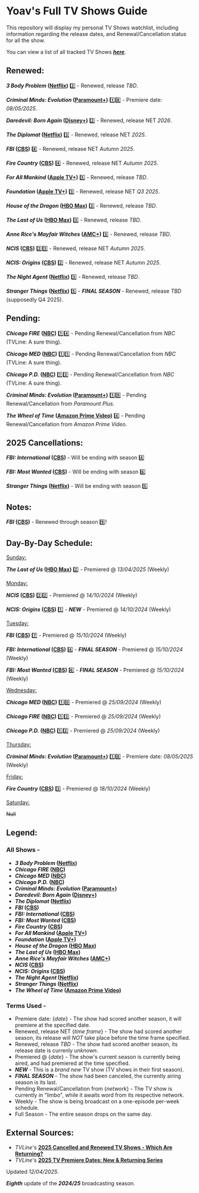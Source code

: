 # Yoav's Full TV Shows Guide
This repository will display my personal TV Shows watchlist, including information regarding the release dates, and Renewal/Cancellation status for all the show.

You can view a list of all tracked TV Shows [**_here_**](#all-shows--).

## Renewed:
**_3 Body Problem_ ([Netflix](https://www.netflix.com/title/81024821))** :two: - Renewed, release *TBD*.

**_Criminal Minds: Evolution_ ([Paramount+](https://www.paramountplus.com/shows/criminal_minds))** :one::eight: - Premiere date: *08/05/2025*.

**_Daredevil: Born Again_ ([Disney+](https://www.disneyplus.com/series/daredevil-born-again/6Eu8fmI0MaUk))** :two: - Renewed, release NET *2026*.

**_The Diplomat_ ([Netflix](https://www.netflix.com/title/81288983))** :three: - Renewed, release NET *2025*.

**_FBI_ ([CBS](https://www.cbs.com/shows/fbi))** :eight: - Renewed, release NET *Autumn 2025*.

**_Fire Country_ ([CBS](https://www.cbs.com/shows/fire-country))** :four: - Renewed, release NET *Autumn 2025*.

**_For All Mankind_ ([Apple TV+](https://tv.apple.com/show/for-all-mankind/umc.cmc.6wsi780sz5tdbqcf11k76mkp7))** :five: - Renewed, release *TBD*.

**_Foundation_ ([Apple TV+](https://tv.apple.com/show/foundation/umc.cmc.5983fipzqbicvrve6jdfep4x3))** :three: - Renewed, release NET *Q3 2025*.

**_House of the Dragon_ ([HBO Max](https://www.max.com/shows/house-of-the-dragon/c68e69d7-9317-428a-a615-cdf8fe5a2e06))** :three: - Renewed, release *TBD*.

**_The Last of Us_ ([HBO Max](https://www.max.com/shows/last-of-us/93ba22b1-833e-47ba-ae94-8ee7b9eefa9a))** :three: - Renewed, release *TBD*.

**_Anne Rice's Mayfair Witches_ ([AMC+](https://www.amc.com/shows/mayfair-witches--1059404))** :three: - Renewed, release *TBD*.

**_NCIS_ ([CBS](https://www.cbs.com/shows/ncis))** :two::three: - Renewed, release NET *Autumn 2025*.

**_NCIS: Origins_ ([CBS](https://www.cbs.com/shows/ncis-origins))** :two: - Renewed, release NET *Autumn 2025*.

**_The Night Agent_ ([Netflix](https://www.netflix.com/title/81450827))** :three: - Renewed, release *TBD*.

**_Stranger Things_ ([Netflix](https://www.netflix.com/title/80057281))** :five: - **_FINAL SEASON_** - Renewed, release *TBD* (supposedly Q4 2025).

## Pending:
**_Chicago FIRE_ ([NBC](https://www.nbc.com/chicago-fire))** :one::four: - Pending Renewal/Cancellation from *NBC* (TVLine: A sure thing).

**_Chicago MED_ ([NBC](https://www.nbc.com/chicago-med))** :one::one: - Pending Renewal/Cancellation from *NBC* (TVLine: A sure thing).

**_Chicago P.D._ ([NBC](https://www.nbc.com/chicago-pd))** :one::three: - Pending Renewal/Cancellation from *NBC* (TVLine: A sure thing).

**_Criminal Minds: Evolution_ ([Paramount+](https://www.paramountplus.com/shows/criminal_minds))** :one::nine: - Pending Renewal/Cancellation from *Paramount Plus*.

**_The Wheel of Time_ ([Amazon Prime Video](https://www.amazon.com/dp/B09F5WS2B5))** :four: - Pending Renewal/Cancellation from *Amazon Prime Video*.

## 2025 Cancellations:
**_FBI: International_ ([CBS](https://www.cbs.com/shows/fbi-international))** - Will be ending with season :four:

**_FBI: Most Wanted_ ([CBS](https://www.cbs.com/shows/fbi-most-wanted))** - Will be ending with season :six:

**_Stranger Things_ ([Netflix](https://www.netflix.com/title/80057281))** - Will be ending with season :five:

## Notes:
**_FBI_ ([CBS](https://www.cbs.com/shows/fbi))** - Renewed through season :nine:!

## Day-By-Day Schedule:

<ins>Sunday:</ins>

**_The Last of Us_ ([HBO Max](https://www.max.com/shows/last-of-us/93ba22b1-833e-47ba-ae94-8ee7b9eefa9a))** :two: - Premiered @ *13/04/2025* (Weekly)


<ins>Monday:</ins>

**_NCIS_ ([CBS](https://www.cbs.com/shows/ncis))** :two::two: - Premiered @ *14/10/2024* (Weekly)

**_NCIS: Origins_ ([CBS](https://www.cbs.com/shows/ncis-origins))** :one: - **_NEW_** - Premiered @ *14/10/2024* (Weekly)


<ins>Tuesday:</ins>

**_FBI_ ([CBS](https://www.cbs.com/shows/fbi))** :seven: - Premiered @ *15/10/2024* (Weekly)

**_FBI: International_ ([CBS](https://www.cbs.com/shows/fbi-international))** :four: - **_FINAL SEASON_** - Premiered @ *15/10/2024* (Weekly)

**_FBI: Most Wanted_ ([CBS](https://www.cbs.com/shows/fbi-most-wanted))** :six: - **_FINAL SEASON_** - Premiered @ *15/10/2024* (Weekly)


<ins>Wednesday:</ins>

**_Chicago MED_ ([NBC](https://www.nbc.com/chicago-med))** :one::zero: - Premiered @ *25/09/2024* (Weekly)

**_Chicago FIRE_ ([NBC](https://www.nbc.com/chicago-fire))** :one::three: - Premiered @ *25/09/2024* (Weekly)

**_Chicago P.D._ ([NBC](https://www.nbc.com/chicago-pd))** :one::two: - Premiered @ *25/09/2024* (Weekly)


<ins>Thursday:</ins>

**_Criminal Minds: Evolution_ ([Paramount+](https://www.paramountplus.com/shows/criminal_minds))** :one::eight: - Premiere date: *08/05/2025* (Weekly)


<ins>Friday:</ins>

**_Fire Country_ ([CBS](https://www.cbs.com/shows/fire-country))** :three: - Premiered @ *18/10/2024* (Weekly)


<ins>Saturday:</ins>

~~Null~~

## Legend:
### All Shows -
* **_3 Body Problem_ ([Netflix](https://www.netflix.com/title/81024821))**
* **_Chicago FIRE_ ([NBC](https://www.nbc.com/chicago-fire))**
* **_Chicago MED_ ([NBC](https://www.nbc.com/chicago-med))**
* **_Chicago P.D._ ([NBC](https://www.nbc.com/chicago-pd))**
* **_Criminal Minds: Evolution_ ([Paramount+](https://www.paramountplus.com/shows/criminal_minds))**
* **_Daredevil: Born Again_ ([Disney+](https://www.disneyplus.com/series/daredevil-born-again/6Eu8fmI0MaUk))**
* **_The Diplomat_ ([Netflix](https://www.netflix.com/title/81288983))**
* **_FBI_ ([CBS](https://www.cbs.com/shows/fbi))**
* **_FBI: International_ ([CBS](https://www.cbs.com/shows/fbi-international))**
* **_FBI: Most Wanted_ ([CBS](https://www.cbs.com/shows/fbi-most-wanted))**
* **_Fire Country_ ([CBS](https://www.cbs.com/shows/fire-country))**
* **_For All Mankind_ ([Apple TV+](https://tv.apple.com/show/for-all-mankind/umc.cmc.6wsi780sz5tdbqcf11k76mkp7))**
* **_Foundation_ ([Apple TV+](https://tv.apple.com/show/foundation/umc.cmc.5983fipzqbicvrve6jdfep4x3))**
* **_House of the Dragon_ ([HBO Max](https://www.max.com/shows/house-of-the-dragon/c68e69d7-9317-428a-a615-cdf8fe5a2e06))**
* **_The Last of Us_ ([HBO Max](https://www.max.com/shows/last-of-us/93ba22b1-833e-47ba-ae94-8ee7b9eefa9a))**
* **_Anne Rice's Mayfair Witches_ ([AMC+](https://www.amc.com/shows/mayfair-witches--1059404))**
* **_NCIS_ ([CBS](https://www.cbs.com/shows/ncis))**
* **_NCIS: Origins_ ([CBS](https://www.cbs.com/shows/ncis-origins))**
* **_The Night Agent_ ([Netflix](https://www.netflix.com/title/81450827))**
* **_Stranger Things_ ([Netflix](https://www.netflix.com/title/80057281))**
* **_The Wheel of Time_ ([Amazon Prime Video](https://www.amazon.com/dp/B09F5WS2B5))**

### Terms Used -
* Premiere date: {*date*} - The show had scored another season, it will premiere at the specified date.
* Renewed, release NET {*time frame*} - The show had scored another season, its release will *NOT* take place before the time frame specified.
* Renewed, release *TBD* - The show had scored another season, its release date is currenly *unknown*.
* Premiered @ {*date*} - The show's current season is currently being aired, and had premiered at the time specified.
* **_NEW_** - This is a *brand new* TV show (TV shows in their first season).
* **_FINAL SEASON_** - The show had been canceled, the currently airing season is its last.
* Pending Renewal/Cancellation from {*network*} - The TV show is currently in "limbo", while it awaits word from its respective network.
* Weekly - The show is being broadcast on a one-episode per-week schedule.
* Full Season - The entire season drops on the same day.

## External Sources:
* *TVLine*'s [**2025 Cancelled and Renewed TV Shows - Which Are Returning?**](https://tvline.com/lists/canceled-renewed-tv-shows-2025-scorecard/)
* *TVLine*'s [**2025 TV Premiere Dates: New & Returning Series**](https://tvline.com/lists/tv-premiere-dates-new-returning-series/)


Updated *12/04/2025*.

**_Eighth_** update of the **_2024/25_** broadcasting season.